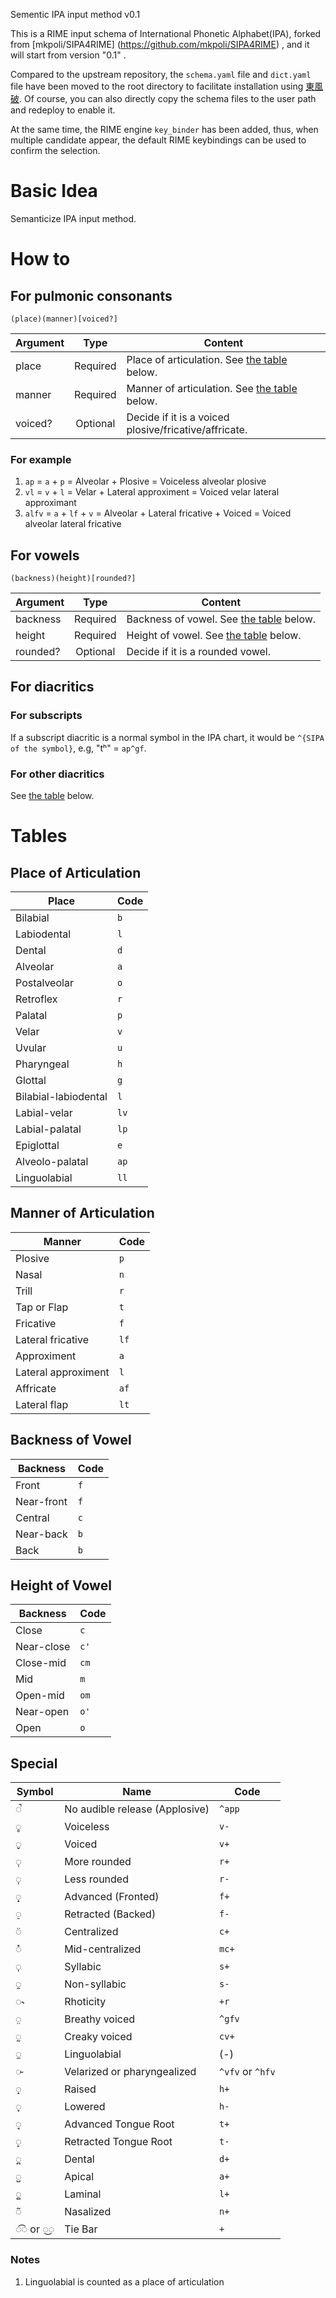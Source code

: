 Sementic IPA input method v0.1

This is a RIME input schema of International Phonetic Alphabet(IPA), forked from [mkpoli/SIPA4RIME] (https://github.com/mkpoli/SIPA4RIME) , and it will start from version "0.1" .

Compared to the upstream repository, the `schema.yaml` file and `dict.yaml` file have been moved to the root directory to facilitate installation using [東風破](https://github.com/rime/plum). Of course, you can also directly copy the schema files to the user path and redeploy to enable it.

At the same time, the RIME engine `key_binder` has been added, thus, when multiple candidate appear, the default RIME keybindings can be used to confirm the selection.

# Basic Idea
Semanticize IPA input method.

# How to

## For pulmonic consonants

`(place)(manner)[voiced?]`

| Argument | Type     | Content                                                 |
|----------|:--------:|---------------------------------------------------------|
| place    | Required | Place of articulation. See [the table](#place) below.   |
| manner   | Required | Manner of articulation. See [the table](#manner) below. |
| voiced?  | Optional | Decide if it is a voiced plosive/fricative/affricate.   |

### For example

1. `ap` = `a` + `p` = Alveolar + Plosive = Voiceless alveolar plosive
2. `vl` = `v` + `l` = Velar + Lateral approximent = Voiced velar lateral approximant
3. `alfv` = `a` + `lf` + `v` = Alveolar + Lateral fricative + Voiced = Voiced alveolar lateral fricative

## For vowels

`(backness)(height)[rounded?]`

| Argument | Type     | Content                                              |
|----------|:--------:|------------------------------------------------------|
| backness | Required | Backness of vowel. See [the table](#backness) below. |
| height   | Required | Height of vowel. See [the table](#height) below.     |
| rounded? | Optional | Decide if it is a rounded vowel.                     |

## For diacritics

### For subscripts
If a subscript diacritic is a normal symbol in the IPA chart, it would be `^{SIPA of the symbol}`, e.g, "tʰ" = `ap^gf`.

### For other diacritics
See [the table](#special) below.

# Tables

## <span id="place">Place of Articulation</span>

| Place                | Code |
|----------------------|------|
| Bilabial             | `b`  |
| Labiodental          | `l`  |
| Dental               | `d`  |
| Alveolar             | `a`  |
| Postalveolar         | `o`  |
| Retroflex            | `r`  |
| Palatal              | `p`  |
| Velar                | `v`  |
| Uvular               | `u`  |
| Pharyngeal           | `h`  |
| Glottal              | `g`  |
| Bilabial-labiodental | `l`  |
| Labial-velar         | `lv` |
| Labial-palatal       | `lp` |
| Epiglottal           | `e`  |
| Alveolo-palatal      | `ap` |
| Linguolabial         | `ll` |


## <span id="manner">Manner of Articulation</span>

| Manner              | Code |
|---------------------|------|
| Plosive             | `p`  |
| Nasal               | `n`  |
| Trill               | `r`  |
| Tap or Flap         | `t`  |
| Fricative           | `f`  |
| Lateral fricative   | `lf` |
| Approximent         | `a`  |
| Lateral approximent | `l`  |
| Affricate           | `af` |
| Lateral flap        | `lt` |

## <span id="backness">Backness of Vowel</span>

| Backness   | Code |
|------------|------|
| Front      | `f`  |
| Near-front | `f`  |
| Central    | `c`  |
| Near-back  | `b`  |
| Back       | `b`  |

## <span id="height">Height of Vowel</span>

| Backness   | Code |
|------------|------|
| Close      | `c`  |
| Near-close | `c'` |
| Close-mid  | `cm` |
| Mid        | `m`  |
| Open-mid   | `om` |
| Near-open  | `o'` |
| Open       | `o`  |

## <span id="special">Special</span>

| Symbol      | Name                           | Code             |
|-------------|--------------------------------|------------------|
| ◌̚         | No audible release (Applosive) | `^app`           |
| ◌̥         | Voiceless                      | `v-`             |
| ◌̬         | Voiced                         | `v+`             |
| ◌̹         | More rounded                   | `r+`             |
| ◌̜         | Less rounded                   | `r-`             |
| ◌̟         | Advanced (Fronted)             | `f+`             |
| ◌̠         | Retracted (Backed)             | `f-`             |
| ◌̈         | Centralized                    | `c+`             |
| ◌̽         | Mid-centralized                | `mc+`            |
| ◌̩         | Syllabic                       | `s+`             |
| ◌̯         | Non-syllabic                   | `s-`             |
| ◌˞          | Rhoticity                      | `+r`             |
| ◌̤         | Breathy voiced                 | `^gfv`           |
| ◌̰         | Creaky voiced                  | `cv+`            |
| ◌̼         | Linguolabial                   | (-)              |
| ◌̴         | Velarized or pharyngealized    | `^vfv` or `^hfv` |
| ◌̝         | Raised                         | `h+`             |
| ◌̞         | Lowered                        | `h-`             |
| ◌̘         | Advanced Tongue Root           | `t+`             |
| ◌̙         | Retracted Tongue Root          | `t-`             |
| ◌̪         | Dental                         | `d+`             |
| ◌̺         | Apical                         | `a+`             |
| ◌̻         | Laminal                        | `l+`             |
| ◌̃         | Nasalized                      | `n+`             |
| ◌͡◌ or ◌͜◌ | Tie Bar                        | `+`              |

### Notes
  1. Linguolabial is counted as a place of articulation
